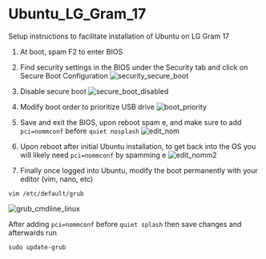 # Ubuntu_LG_Gram_17
Setup instructions to facilitate installation of Ubuntu on LG Gram 17

1. At boot, spam F2 to enter BIOS
2. Find security settings in the BIOS under the Security tab and click on Secure Boot Configuration
![security_secure_boot](https://user-images.githubusercontent.com/11417589/68453883-76648500-01bc-11ea-8323-b20f4b9d9f0c.jpg)
3. Disable secure boot
![secure_boot_disabled](https://user-images.githubusercontent.com/11417589/68453931-998f3480-01bc-11ea-9168-485868cc6579.jpg)
4. Modify boot order to prioritize USB drive
![boot_priority](https://user-images.githubusercontent.com/11417589/68453882-75cbee80-01bc-11ea-8eb1-7fd458d1bf73.jpg)
5. Save and exit the BIOS, upon reboot spam e, and make sure to add 
```pci=nommconf```  before ```quiet nosplash```
![edit_nom](https://user-images.githubusercontent.com/11417589/68453881-75cbee80-01bc-11ea-8ca3-ccc04aed4624.jpg)
6. Upon reboot after initial Ubuntu installation, to get back into the OS you will likely need ```pci=nommconf``` by spamming e
![edit_nomm2](https://user-images.githubusercontent.com/11417589/68453880-75cbee80-01bc-11ea-9da0-28ab7c39fb15.jpg)

7. Finally once logged into Ubuntu, modify the boot permanently with your editor (vim, nano, etc)

```vim /etc/default/grub```

![grub_cmdline_linux](https://user-images.githubusercontent.com/11417589/68455478-19b79900-01c1-11ea-8f12-4167ed923612.png)


After adding ```pci=nommconf``` before ```quiet splash``` then save changes and afterwards run

```sudo update-grub```
